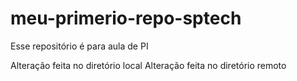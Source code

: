 # meu-primerio-repo-sptech
Esse repositório é para aula de PI

Alteração feita no diretório local
Alteração feita no diretório remoto
